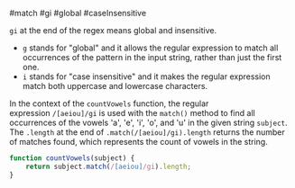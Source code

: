 #match #gi #global #caseInsensitive

`gi` at the end of the regex means global and insensitive.
-  `g` stands for "global" and it allows the regular expression to match all occurrences of the pattern in the input string, rather than just the first one.
- `i` stands for "case insensitive" and it makes the regular expression match both uppercase and lowercase characters.

In the context of the `countVowels` function, the regular expression `/[aeiou]/gi` is used with the `match()` method to find all occurrences of the vowels 'a', 'e', 'i', 'o', and 'u' in the given string `subject`. The `.length` at the end of `.match(/[aeiou]/gi).length` returns the number of matches found, which represents the count of vowels in the string.

```js
function countVowels(subject) {
    return subject.match(/[aeiou]/gi).length;
}
```